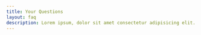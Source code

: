```yaml
---
title: Your Questions
layout: faq
description: Lorem ipsum, dolor sit amet consectetur adipisicing elit. Minima, ad.
---
```

